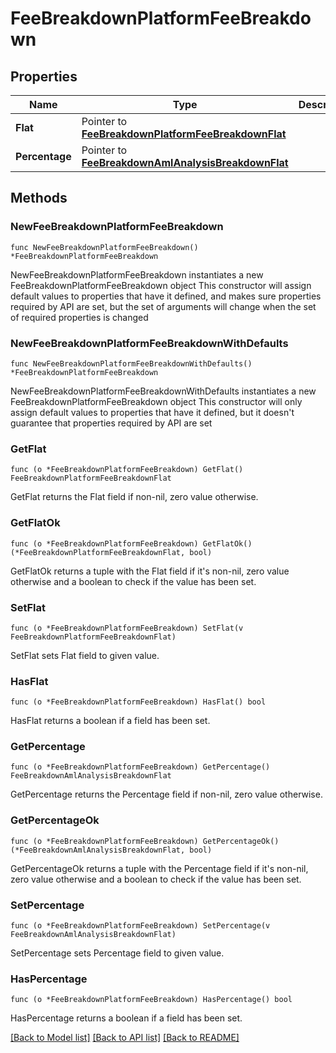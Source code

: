 # FeeBreakdownPlatformFeeBreakdown

## Properties

Name | Type | Description | Notes
------------ | ------------- | ------------- | -------------
**Flat** | Pointer to [**FeeBreakdownPlatformFeeBreakdownFlat**](FeeBreakdownPlatformFeeBreakdownFlat.md) |  | [optional] 
**Percentage** | Pointer to [**FeeBreakdownAmlAnalysisBreakdownFlat**](FeeBreakdownAmlAnalysisBreakdownFlat.md) |  | [optional] 

## Methods

### NewFeeBreakdownPlatformFeeBreakdown

`func NewFeeBreakdownPlatformFeeBreakdown() *FeeBreakdownPlatformFeeBreakdown`

NewFeeBreakdownPlatformFeeBreakdown instantiates a new FeeBreakdownPlatformFeeBreakdown object
This constructor will assign default values to properties that have it defined,
and makes sure properties required by API are set, but the set of arguments
will change when the set of required properties is changed

### NewFeeBreakdownPlatformFeeBreakdownWithDefaults

`func NewFeeBreakdownPlatformFeeBreakdownWithDefaults() *FeeBreakdownPlatformFeeBreakdown`

NewFeeBreakdownPlatformFeeBreakdownWithDefaults instantiates a new FeeBreakdownPlatformFeeBreakdown object
This constructor will only assign default values to properties that have it defined,
but it doesn't guarantee that properties required by API are set

### GetFlat

`func (o *FeeBreakdownPlatformFeeBreakdown) GetFlat() FeeBreakdownPlatformFeeBreakdownFlat`

GetFlat returns the Flat field if non-nil, zero value otherwise.

### GetFlatOk

`func (o *FeeBreakdownPlatformFeeBreakdown) GetFlatOk() (*FeeBreakdownPlatformFeeBreakdownFlat, bool)`

GetFlatOk returns a tuple with the Flat field if it's non-nil, zero value otherwise
and a boolean to check if the value has been set.

### SetFlat

`func (o *FeeBreakdownPlatformFeeBreakdown) SetFlat(v FeeBreakdownPlatformFeeBreakdownFlat)`

SetFlat sets Flat field to given value.

### HasFlat

`func (o *FeeBreakdownPlatformFeeBreakdown) HasFlat() bool`

HasFlat returns a boolean if a field has been set.

### GetPercentage

`func (o *FeeBreakdownPlatformFeeBreakdown) GetPercentage() FeeBreakdownAmlAnalysisBreakdownFlat`

GetPercentage returns the Percentage field if non-nil, zero value otherwise.

### GetPercentageOk

`func (o *FeeBreakdownPlatformFeeBreakdown) GetPercentageOk() (*FeeBreakdownAmlAnalysisBreakdownFlat, bool)`

GetPercentageOk returns a tuple with the Percentage field if it's non-nil, zero value otherwise
and a boolean to check if the value has been set.

### SetPercentage

`func (o *FeeBreakdownPlatformFeeBreakdown) SetPercentage(v FeeBreakdownAmlAnalysisBreakdownFlat)`

SetPercentage sets Percentage field to given value.

### HasPercentage

`func (o *FeeBreakdownPlatformFeeBreakdown) HasPercentage() bool`

HasPercentage returns a boolean if a field has been set.


[[Back to Model list]](../README.md#documentation-for-models) [[Back to API list]](../README.md#documentation-for-api-endpoints) [[Back to README]](../README.md)


